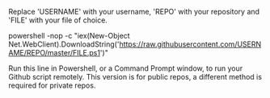 Replace 'USERNAME' with your username, 'REPO' with your repository and 'FILE' with your file of choice. 

powershell -nop -c "iex(New-Object Net.WebClient).DownloadString('https://raw.githubusercontent.com/USERNAME/REPO/master/FILE.ps1')"

Run this line in Powershell, or a Command Prompt window, to run your Github script remotely.
This version is for public repos, a different method is required for private repos.
